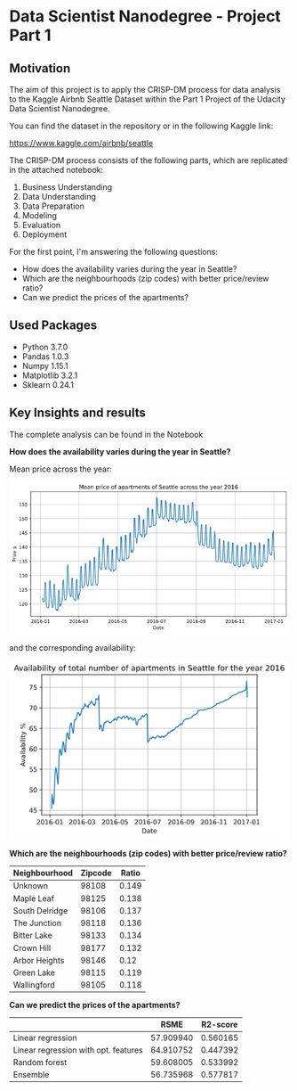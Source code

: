 # Data Scientist Nanodegree - Project Part 1

## Motivation

The aim of this project is to apply the CRISP-DM process for data analysis to the Kaggle Airbnb Seattle Dataset within the Part 1 Project of the Udacity Data Scientist Nanodegree.

You can find the dataset in the repository or in the following Kaggle link:

https://www.kaggle.com/airbnb/seattle

The CRISP-DM process consists of the following parts, which are replicated in the attached notebook:

1. Business Understanding 
2. Data Understanding
3. Data Preparation 
4. Modeling
5. Evaluation
6. Deployment

For the first point, I'm answering the following questions:

- How does the availability varies during the year in Seattle?
- Which are the neighbourhoods (zip codes) with better price/review ratio?
- Can we predict the prices of the apartments?

## Used Packages

- Python        3.7.0
- Pandas        1.0.3
- Numpy         1.15.1
- Matplotlib    3.2.1
- Sklearn       0.24.1

## Key Insights and results

The complete analysis can be found in the Notebook

**How does the availability varies during the year in Seattle?**

Mean price across the year:

![Image: Mean price across the year ](graphs/mean_price.png)

and the corresponding availability:

![Image: Availability across the year ](graphs/availability.png)

**Which are the neighbourhoods (zip codes) with better price/review ratio?**

| Neighbourhood | Zipcode | Ratio |
| --- | --- | --- |
| Unknown | 98108 | 0.149 |
| Maple Leaf | 98125 | 0.138 |
| South Delridge | 98106 | 0.137 |
| The Junction | 98118 | 0.136 |
| Bitter Lake | 98133 | 0.134 |
| Crown Hill | 98177 | 0.132 |
| Arbor Heights | 98146 | 0.12 |
| Green Lake | 98115 | 0.119 |
| Wallingford | 98105 | 0.118 |

**Can we predict the prices of the apartments?**

|   | RSME | R2-score |
| --- | --- | --- |
| Linear regression | 57.909940 | 0.560165 |
| Linear regression with opt. features | 64.910752 | 0.447392 |
| Random forest | 59.608005| 0.533992 |
| Ensemble | 56.735968| 0.577817 |



